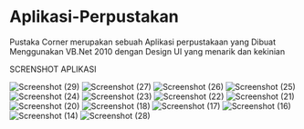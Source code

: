 # Aplikasi-Perpustakan

Pustaka Corner merupakan sebuah Aplikasi perpustakaan yang  Dibuat Menggunakan VB.Net 2010 dengan Design UI yang menarik dan kekinian

SCRENSHOT APLIKASI


![Screenshot (29)](https://user-images.githubusercontent.com/70373323/103260624-e0e41000-49d0-11eb-8d65-5f33741e1ea9.png)
![Screenshot (27)](https://user-images.githubusercontent.com/70373323/103260637-ec373b80-49d0-11eb-8cac-84fc64bf628b.png)
![Screenshot (26)](https://user-images.githubusercontent.com/70373323/103260648-f6593a00-49d0-11eb-9eb8-4ca9d957d9c9.png)
![Screenshot (25)](https://user-images.githubusercontent.com/70373323/103260654-fb1dee00-49d0-11eb-9392-ff10f48cdf67.png)
![Screenshot (24)](https://user-images.githubusercontent.com/70373323/103260656-007b3880-49d1-11eb-9121-d30bd0813322.png)
![Screenshot (23)](https://user-images.githubusercontent.com/70373323/103260662-06711980-49d1-11eb-81c4-1eb336b4ee2d.png)
![Screenshot (22)](https://user-images.githubusercontent.com/70373323/103260666-0a9d3700-49d1-11eb-8ea2-3c490ac48549.png)
![Screenshot (21)](https://user-images.githubusercontent.com/70373323/103260677-1688f900-49d1-11eb-9675-4c1b03ff7b61.png)
![Screenshot (20)](https://user-images.githubusercontent.com/70373323/103260680-1ee13400-49d1-11eb-865d-57bdf750bf49.png)
![Screenshot (18)](https://user-images.githubusercontent.com/70373323/103260684-23a5e800-49d1-11eb-9e4d-f5bcee93df4f.png)
![Screenshot (17)](https://user-images.githubusercontent.com/70373323/103260688-27396f00-49d1-11eb-8821-7848e14b4285.png)
![Screenshot (16)](https://user-images.githubusercontent.com/70373323/103260691-2c96b980-49d1-11eb-815e-28def070f912.png)
![Screenshot (14)](https://user-images.githubusercontent.com/70373323/103260696-315b6d80-49d1-11eb-9ed4-ecd0a0ebeb61.png)
![Screenshot (28)](https://user-images.githubusercontent.com/70373323/103260629-e3466a00-49d0-11eb-9366-2eb1fc17390e.png)

